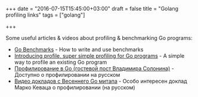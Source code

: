 +++
date = "2016-07-15T15:45:00+03:00"
draft = false
title = "Golang profiling links"
tags = ["golang"]

+++

Some useful articles & videos about profiling & benchmarking Go programs:

* [Go Benchmarks](http://lk4d4.darth.io/posts/bench/) - How to write and use benchmarks
* [Introducing profile, super simple profiling for Go programs](http://dave.cheney.net/2013/07/07/introducing-profile-super-simple-profiling-for-go-programs) - A simple way to profile an existing Go program
* [Профилирование в Go (гостевой пост Владимира Солонина)](http://eax.me/go-profiling/) - Доступно о профилировании на русском
* [Видео докладов с Весеннего Go митапа](https://habrahabr.ru/company/badoo/blog/302134/) - Особо интересен доклад Марко Кеваца о профилировании (на русском)
